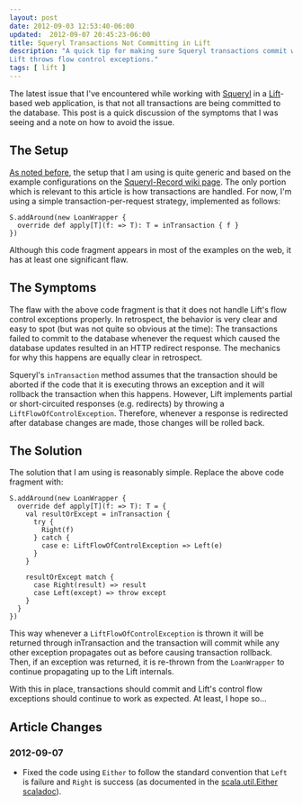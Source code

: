 ```yaml
---
layout: post
date: 2012-09-03 12:53:40-06:00
updated:  2012-09-07 20:45:23-06:00
title: Squeryl Transactions Not Committing in Lift
description: "A quick tip for making sure Squeryl transactions commit when \
Lift throws flow control exceptions."
tags: [ lift ]
---
```

The latest issue that I've encountered while working with
[Squeryl](http://squeryl.org) in a [Lift](http://liftweb.net/)-based web
application, is that not all transactions are being committed to the database.
This post is a quick discussion of the symptoms that I was seeing and a note
on how to avoid the issue.

<!--more-->

## The Setup

[As noted
before](/bits/2012/08/31/bonecp-0.8.0-alpha1-unusable-with-lift-squeryl-record),
the setup that I am using is quite generic and based on the example
configurations on the [Squeryl-Record wiki
page](https://www.assembla.com/wiki/show/liftweb/Squeryl).  The only portion
which is relevant to this article is how transactions are handled.  For now,
I'm using a simple transaction-per-request strategy, implemented as follows:

    S.addAround(new LoanWrapper {
      override def apply[T](f: => T): T = inTransaction { f }
    })

Although this code fragment appears in most of the examples on the web, it has
at least one significant flaw.

## The Symptoms

The flaw with the above code fragment is that it does not handle Lift's flow
control exceptions properly.  In retrospect, the behavior is very clear and
easy to spot (but was not quite so obvious at the time):  The transactions
failed to commit to the database whenever the request which caused the database
updates resulted in an HTTP redirect response.  The mechanics for why this
happens are equally clear in retrospect.

Squeryl's `inTransaction` method assumes that the transaction should be aborted
if the code that it is executing throws an exception and it will rollback the
transaction when this happens.  However, Lift implements partial or
short-circuited responses (e.g. redirects) by throwing a
`LiftFlowOfControlException`.  Therefore, whenever a response is redirected
after database changes are made, those changes will be rolled back.

## The Solution

The solution that I am using is reasonably simple.  Replace the above code
fragment with:

    S.addAround(new LoanWrapper {
      override def apply[T](f: => T): T = {
        val resultOrExcept = inTransaction {
          try {
            Right(f)
          } catch {
            case e: LiftFlowOfControlException => Left(e)
          }
        }

        resultOrExcept match {
          case Right(result) => result
          case Left(except) => throw except
        }
      }
    })

This way whenever a `LiftFlowOfControlException` is thrown it will be returned
through inTransaction and the transaction will commit while any other exception
propagates out as before causing transaction rollback.  Then, if an exception
was returned, it is re-thrown from the `LoanWrapper` to continue propagating
up to the Lift internals.

With this in place, transactions should commit and Lift's control flow
exceptions should continue to work as expected.  At least, I hope so...

## Article Changes

### 2012-09-07

* Fixed the code using `Either` to follow the standard convention that `Left`
  is failure and `Right` is success (as documented in the [scala.util.Either
  scaladoc](http://www.scala-lang.org/api/current/index.html#scala.util.Either)).
